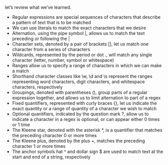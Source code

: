 let’s review what we’ve learned.

- Regular expressions are special sequences of characters that describe a pattern of text that is to be matched
- We can use literals to match the exact characters that we desire
- Alternation, using the pipe symbol |, allows us to match the text preceding or following the |
- Character sets, denoted by a pair of brackets [], let us match one character from a series of characters
- Wildcards, represented by the period or dot ., will match any single character (letter, number, symbol or whitespace)
- Ranges allow us to specify a range of characters in which we can make a match
- Shorthand character classes like \w, \d and \s represent the ranges representing word characters, digit characters, and whitespace characters, respectively
- Groupings, denoted with parentheses (), group parts of a regular expression together, and allows us to limit alternation to part of a regex
- Fixed quantifiers, represented with curly braces {}, let us indicate the exact quantity or a range of quantity of a character we wish to match
- Optional quantifiers, indicated by the question mark ?, allow us to indicate a character in a regex is optional, or can appear either 0 times or 1 time
- The Kleene star, denoted with the asterisk \*, is a quantifier that matches the preceding character 0 or more times
- The Kleene plus, denoted by the plus +, matches the preceding character 1 or more times
- The anchor symbols hat ^ and dollar sign $ are used to match text at the start and end of a string, respectively
